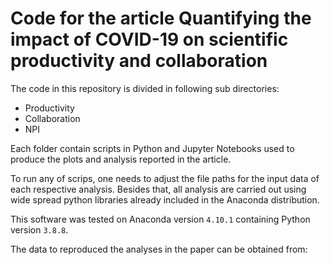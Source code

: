 # Code for the article Quantifying the impact of COVID-19 on scientific productivity and collaboration

The code in this repository is divided in following sub directories:
- Productivity
- Collaboration
- NPI

Each folder contain scripts in Python and Jupyter Notebooks used to produce
the plots and analysis reported in the article.

To run any of scrips, one needs to adjust the file paths for the input data
of each respective analysis. Besides that, all analysis are carried out using
wide spread python libraries already included in the Anaconda distribution.

This software was tested on Anaconda version `4.10.1` containing Python version
`3.8.8`.

The data to reproduced the analyses in the paper can be obtained from:
